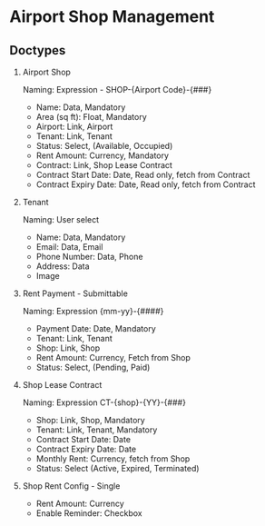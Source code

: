 # Airport Shop Management

## Doctypes

1. Airport Shop

   Naming: Expression - SHOP-{Airport Code}-{###}

   - Name: Data, Mandatory
   - Area (sq ft): Float, Mandatory
   - Airport: Link, Airport
   - Tenant: Link, Tenant
   - Status: Select, (Available, Occupied)
   - Rent Amount: Currency, Mandatory
   - Contract: Link, Shop Lease Contract
   - Contract Start Date: Date, Read only, fetch from Contract
   - Contract Expiry Date: Date, Read only, fetch from Contract

2. Tenant

   Naming: User select

   - Name: Data, Mandatory
   - Email: Data, Email
   - Phone Number: Data, Phone
   - Address: Data
   - Image

3. Rent Payment - Submittable

   Naming: Expression {mm-yy}-{####}

   - Payment Date: Date, Mandatory
   - Tenant: Link, Tenant
   - Shop: Link, Shop
   - Rent Amount: Currency, Fetch from Shop
   - Status: Select, (Pending, Paid)

4. Shop Lease Contract

   Naming: Expression CT-{shop}-{YY}-{###}

   - Shop: Link, Shop, Mandatory
   - Tenant: Link, Tenant, Mandatory
   - Contract Start Date: Date
   - Contract Expiry Date: Date
   - Monthly Rent: Currency, fetch from Shop
   - Status: Select (Active, Expired, Terminated)

5. Shop Rent Config - Single

   - Rent Amount: Currency
   - Enable Reminder: Checkbox
